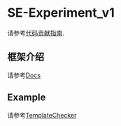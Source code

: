 # SE-Experiment_v1

请参考[代码贡献指南](CONTRIBUTING.md).

## 框架介绍

请参考[Docs](docs/README.md)

## Example

请参考[TemplateChecker](tests/TemplateChecker/README.md)